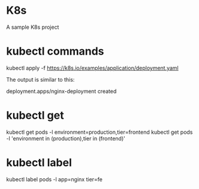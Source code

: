 # K8s
A sample K8s project

# kubectl commands
kubectl apply -f https://k8s.io/examples/application/deployment.yaml

The output is similar to this:

deployment.apps/nginx-deployment created

# kubectl get
kubectl get pods -l environment=production,tier=frontend
kubectl get pods -l 'environment in (production),tier in (frontend)'

# kubectl label
kubectl label pods -l app=nginx tier=fe